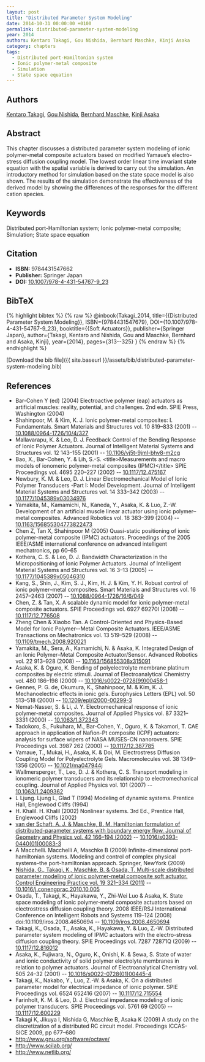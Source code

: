 ```yaml
---
layout: post
title: "Distributed Parameter System Modeling"
date: 2014-10-31 00:00:00 +0100
permalink: distributed-parameter-system-modeling
year: 2014
authors: Kentaro Takagi, Gou Nishida, Bernhard Maschke, Kinji Asaka
category: chapters
tags:
  - Distributed port-Hamiltonian system
  - Ionic polymer-metal composite
  - Simulation
  - State space equation
---
```

 
## Authors
[Kentaro Takagi](authors/kentaro-takagi), [Gou Nishida](authors/gou-nishida), [Bernhard Maschke](authors/bernhard-maschke), [Kinji Asaka](authors/kinji-asaka)
 
## Abstract
This chapter discusses a distributed parameter system modeling of ionic polymer-metal composite actuators based on modified Yamaue’s electro-stress diffusion coupling model. The lowest order linear time invariant state equation with the spatial variable is derived to carry out the simulation. An introductory method for simulation based on the state space model is also shown. The results of the simulation demonstrate the effectiveness of the derived model by showing the differences of the responses for the different cation species.
 
## Keywords
Distributed port-Hamiltonian system; Ionic polymer-metal composite; Simulation; State space equation
 
## Citation
- **ISBN:** 9784431547662
- **Publisher:** Springer Japan
- **DOI:** [10.1007/978-4-431-54767-9_23](https://doi.org/10.1007/978-4-431-54767-9_23)
 
## BibTeX
{% highlight bibtex %}
{% raw %}
@inbook{Takagi_2014,
  title={{Distributed Parameter System Modeling}},
  ISBN={9784431547679},
  DOI={10.1007/978-4-431-54767-9_23},
  booktitle={{Soft Actuators}},
  publisher={Springer Japan},
  author={Takagi, Kentaro and Nishida, Gou and Maschke, Bernhard and Asaka, Kinji},
  year={2014},
  pages={313--325}
}
{% endraw %}
{% endhighlight %}
 
[Download the bib file]({{ site.baseurl }}/assets/bib/distributed-parameter-system-modeling.bib)
 
## References
- Bar-Cohen Y (ed) (2004) Electroactive polymer (eap) actuators as artificial muscles: reality, potential, and challenges. 2nd edn. SPIE Press, Washington (2004)
- Shahinpoor, M. & Kim, K. J. Ionic polymer-metal composites: I. Fundamentals. Smart Materials and Structures vol. 10 819–833 (2001) -- [10.1088/0964-1726/10/4/327](https://doi.org/10.1088/0964-1726/10/4/327)
- Mallavarapu, K. & Leo, D. J. Feedback Control of the Bending Response of Ionic Polymer Actuators. Journal of Intelligent Material Systems and Structures vol. 12 143–155 (2001) -- [10.1106/vj5t-9jml-bhv8-m2cg](https://doi.org/10.1106/vj5t-9jml-bhv8-m2cg)
- Bao, X., Bar-Cohen, Y. & Lih, S.-S. &lt;title&gt;Measurements and macro models of ionomeric polymer-metal composites (IPMC)&lt;/title&gt; SPIE Proceedings vol. 4695 220–227 (2002) -- [10.1117/12.475167](https://doi.org/10.1117/12.475167)
- Newbury, K. M. & Leo, D. J. Linear Electromechanical Model of Ionic Polymer Transducers           -Part I: Model Development. Journal of Intelligent Material Systems and Structures vol. 14 333–342 (2003) -- [10.1177/1045389x03034976](https://doi.org/10.1177/1045389x03034976)
- Yamakita, M., Kamamichi, N., Kaneda, Y., Asaka, K. & Luo, Z.-W. Development of an artificial muscle linear actuator using ionic polymer–metal composites. Advanced Robotics vol. 18 383–399 (2004) -- [10.1163/156855304773822473](https://doi.org/10.1163/156855304773822473)
- Chen Z, Tan X, Shahinpoor M (2005) Quasi-static positioning of ionic polymer-metal composite (IPMC) actuators. Proceedings of the 2005 IEEE/ASME international conference on advanced intelligent mechatronics, pp 60–65
- Kothera, C. S. & Leo, D. J. Bandwidth Characterization in the Micropositioning of Ionic Polymer Actuators. Journal of Intelligent Material Systems and Structures vol. 16 3–13 (2005) -- [10.1177/1045389x05046310](https://doi.org/10.1177/1045389x05046310)
- Kang, S., Shin, J., Kim, S. J., Kim, H. J. & Kim, Y. H. Robust control of ionic polymer–metal composites. Smart Materials and Structures vol. 16 2457–2463 (2007) -- [10.1088/0964-1726/16/6/049](https://doi.org/10.1088/0964-1726/16/6/049)
- Chen, Z. & Tan, X. A scalable dynamic model for ionic polymer-metal composite actuators. SPIE Proceedings vol. 6927 69270I (2008) -- [10.1117/12.776508](https://doi.org/10.1117/12.776508)
- Zheng Chen & Xiaobo Tan. A Control-Oriented and Physics-Based Model for Ionic Polymer--Metal Composite Actuators. IEEE/ASME Transactions on Mechatronics vol. 13 519–529 (2008) -- [10.1109/tmech.2008.920021](https://doi.org/10.1109/tmech.2008.920021)
- Yamakita, M., Sera, A., Kamamichi, N. & Asaka, K. Integrated Design of an Ionic Polymer–Metal Composite Actuator/Sensor. Advanced Robotics vol. 22 913–928 (2008) -- [10.1163/156855308x315091](https://doi.org/10.1163/156855308x315091)
- Asaka, K. & Oguro, K. Bending of polyelectrolyte membrane platinum composites by electric stimuli. Journal of Electroanalytical Chemistry vol. 480 186–198 (2000) -- [10.1016/s0022-0728(99)00458-1](https://doi.org/10.1016/s0022-0728(99)00458-1)
- Gennes, P. G. de, Okumura, K., Shahinpoor, M. & Kim, K. J. Mechanoelectric effects in ionic gels. Europhysics Letters (EPL) vol. 50 513–518 (2000) -- [10.1209/epl/i2000-00299-3](https://doi.org/10.1209/epl/i2000-00299-3)
- Nemat-Nasser, S. & Li, J. Y. Electromechanical response of ionic polymer-metal composites. Journal of Applied Physics vol. 87 3321–3331 (2000) -- [10.1063/1.372343](https://doi.org/10.1063/1.372343)
- Tadokoro, S., Fukuhara, M., Bar-Cohen, Y., Oguro, K. & Takamori, T. CAE approach in application of Nafion-Pt composite (ICPF) actuators: analysis for surface wipers of NASA MUSES-CN nanorovers. SPIE Proceedings vol. 3987 262 (2000) -- [10.1117/12.387785](https://doi.org/10.1117/12.387785)
- Yamaue, T., Mukai, H., Asaka, K. & Doi, M. Electrostress Diffusion Coupling Model for Polyelectrolyte Gels. Macromolecules vol. 38 1349–1356 (2005) -- [10.1021/ma047944j](https://doi.org/10.1021/ma047944j)
- Wallmersperger, T., Leo, D. J. & Kothera, C. S. Transport modeling in ionomeric polymer transducers and its relationship to electromechanical coupling. Journal of Applied Physics vol. 101 (2007) -- [10.1063/1.2409362](https://doi.org/10.1063/1.2409362)
- L Ljung. Ljung L, Glad T (1994) Modeling of dynamic systems. Prentice Hall, Englewood Cliffs (1994)
- H. Khalil. H. Khalil (2002) Nonlinear systems. 3rd Ed., Prentice Hall, Englewood Cliffs (2002)
- [van der Schaft, A. J. & Maschke, B. M. Hamiltonian formulation of distributed-parameter systems with boundary energy flow. Journal of Geometry and Physics vol. 42 166–194 (2002)](hamiltonian-formulation-of-distributed-parameter-systems-with-boundary-energy-flow) -- [10.1016/s0393-0440(01)00083-3](https://doi.org/10.1016/s0393-0440(01)00083-3)
- A Macchelli. Macchelli A, Maschke B (2009) Infinite-dimensional port-hamiltonian systems. Modeling and control of complex physical systems–the port-hamiltonian approach. Springer, NewYork (2009)
- [Nishida, G., Takagi, K., Maschke, B. & Osada, T. Multi-scale distributed parameter modeling of ionic polymer-metal composite soft actuator. Control Engineering Practice vol. 19 321–334 (2011)](multi-scale-distributed-parameter-modeling-of-ionic-polymer-metal-composite-soft-actuator) -- [10.1016/j.conengprac.2010.10.005](https://doi.org/10.1016/j.conengprac.2010.10.005)
- Osada, T., Takagi, K., Hayakawa, Y., Zhi-Wei Luo & Asaka, K. State space modeling of ionic polymer-metal composite actuators based on electrostress diffusion coupling theory. 2008 IEEE/RSJ International Conference on Intelligent Robots and Systems 119–124 (2008) doi:10.1109/iros.2008.4650694 -- [10.1109/iros.2008.4650694](https://doi.org/10.1109/iros.2008.4650694)
- Takagi, K., Osada, T., Asaka, K., Hayakawa, Y. & Luo, Z.-W. Distributed parameter system modeling of IPMC actuators with the electro-stress diffusion coupling theory. SPIE Proceedings vol. 7287 72871Q (2009) -- [10.1117/12.816012](https://doi.org/10.1117/12.816012)
- Asaka, K., Fujiwara, N., Oguro, K., Onishi, K. & Sewa, S. State of water and ionic conductivity of solid polymer electrolyte membranes in relation to polymer actuators. Journal of Electroanalytical Chemistry vol. 505 24–32 (2001) -- [10.1016/s0022-0728(01)00445-4](https://doi.org/10.1016/s0022-0728(01)00445-4)
- Takagi, K., Nakabo, Y., Luo, Z.-W. & Asaka, K. On a distributed parameter model for electrical impedance of ionic polymer. SPIE Proceedings vol. 6524 652416 (2007) -- [10.1117/12.715554](https://doi.org/10.1117/12.715554)
- Farinholt, K. M. & Leo, D. J. Electrical impedance modeling of ionic polymer transducers. SPIE Proceedings vol. 5761 69 (2005) -- [10.1117/12.600229](https://doi.org/10.1117/12.600229)
- Takagi K, Jikuya I, Nishida G, Maschke B, Asaka K (2009) A study on the discretization of a distributed RC circuit model. Proceedings ICCAS-SICE 2009, pp 677–680
- http://www.gnu.org/software/octave/
- http://www.scilab.org/
- http://www.netlib.org/

